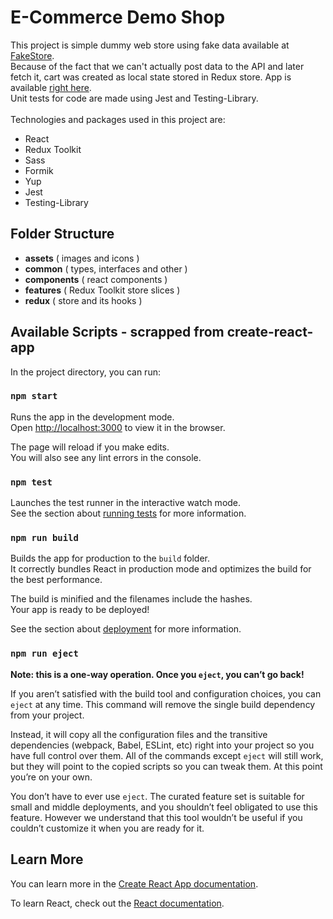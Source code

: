 # E-Commerce Demo Shop

This project is simple dummy web store using fake data available at [FakeStore](https://fakestoreapi.com/). \
Because of the fact that we can't actually post data to the API and later fetch it, cart was created as local state stored in Redux store.
App is available [right here](https://habbababbai.github.io/e-Commerce-Shop-Demo/). 
\
Unit tests for code are made using Jest and Testing-Library.\
\
Technologies and packages used in this project are:

-   React
-   Redux Toolkit
-   Sass
-   Formik
-   Yup
-   Jest
-   Testing-Library

## Folder Structure

-   **assets** ( images and icons )
-   **common** ( types, interfaces and other )
-   **components** ( react components )
-   **features** ( Redux Toolkit store slices )
-   **redux** ( store and its hooks )

## Available Scripts - scrapped from create-react-app

In the project directory, you can run:

### `npm start`

Runs the app in the development mode.\
Open [http://localhost:3000](http://localhost:3000) to view it in the browser.

The page will reload if you make edits.\
You will also see any lint errors in the console.

### `npm test`

Launches the test runner in the interactive watch mode.\
See the section about [running tests](https://facebook.github.io/create-react-app/docs/running-tests) for more information.

### `npm run build`

Builds the app for production to the `build` folder.\
It correctly bundles React in production mode and optimizes the build for the best performance.

The build is minified and the filenames include the hashes.\
Your app is ready to be deployed!

See the section about [deployment](https://facebook.github.io/create-react-app/docs/deployment) for more information.

### `npm run eject`

**Note: this is a one-way operation. Once you `eject`, you can’t go back!**

If you aren’t satisfied with the build tool and configuration choices, you can `eject` at any time. This command will remove the single build dependency from your project.

Instead, it will copy all the configuration files and the transitive dependencies (webpack, Babel, ESLint, etc) right into your project so you have full control over them. All of the commands except `eject` will still work, but they will point to the copied scripts so you can tweak them. At this point you’re on your own.

You don’t have to ever use `eject`. The curated feature set is suitable for small and middle deployments, and you shouldn’t feel obligated to use this feature. However we understand that this tool wouldn’t be useful if you couldn’t customize it when you are ready for it.

## Learn More

You can learn more in the [Create React App documentation](https://facebook.github.io/create-react-app/docs/getting-started).

To learn React, check out the [React documentation](https://reactjs.org/).
